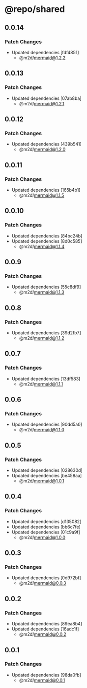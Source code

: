 # @repo/shared

## 0.0.14

### Patch Changes

- Updated dependencies [fdf4851]
  - @m2d/mermaid@1.2.2

## 0.0.13

### Patch Changes

- Updated dependencies [07ab8ba]
  - @m2d/mermaid@1.2.1

## 0.0.12

### Patch Changes

- Updated dependencies [439b541]
  - @m2d/mermaid@1.2.0

## 0.0.11

### Patch Changes

- Updated dependencies [165b4b1]
  - @m2d/mermaid@1.1.5

## 0.0.10

### Patch Changes

- Updated dependencies [84bc24b]
- Updated dependencies [8d0c585]
  - @m2d/mermaid@1.1.4

## 0.0.9

### Patch Changes

- Updated dependencies [55c8df9]
  - @m2d/mermaid@1.1.3

## 0.0.8

### Patch Changes

- Updated dependencies [39d2fb7]
  - @m2d/mermaid@1.1.2

## 0.0.7

### Patch Changes

- Updated dependencies [13df583]
  - @m2d/mermaid@1.1.1

## 0.0.6

### Patch Changes

- Updated dependencies [90dd5a0]
  - @m2d/mermaid@1.1.0

## 0.0.5

### Patch Changes

- Updated dependencies [028630d]
- Updated dependencies [be458aa]
  - @m2d/mermaid@1.0.1

## 0.0.4

### Patch Changes

- Updated dependencies [d135082]
- Updated dependencies [bb6c7fe]
- Updated dependencies [01c9a9f]
  - @m2d/mermaid@1.0.0

## 0.0.3

### Patch Changes

- Updated dependencies [0d972bf]
  - @m2d/mermaid@0.0.3

## 0.0.2

### Patch Changes

- Updated dependencies [89ea8b4]
- Updated dependencies [16adc1f]
  - @m2d/mermaid@0.0.2

## 0.0.1

### Patch Changes

- Updated dependencies [98da0fb]
  - @m2d/mermaid@0.0.1
